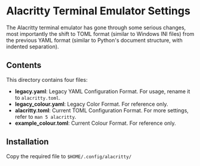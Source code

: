 # Alacritty Terminal Emulator Settings
The Alacritty terminal emulator has gone through some serious changes, most
importantly the shift to TOML format (similar to Windows INI files) from the
previous YAML format (similar to Python's document structure, with indented
separation).

## Contents
This directory contains four files:
- **legacy.yaml**: Legacy YAML Configuration Format. For usage, rename it to
  `alacritty.toml`.
- **legacy_colour.yaml**: Legacy Color Format. For reference only.
- **alacritty.toml**: Current TOML Configuration Format. For more settings,
  refer to `man 5 alacritty`.
- **example_colour.toml**: Current Colour Format. For reference only.

## Installation
Copy the required file to `$HOME/.config/alacritty/`

